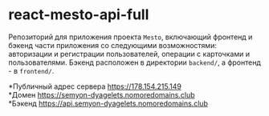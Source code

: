 # react-mesto-api-full
Репозиторий для приложения проекта `Mesto`, включающий фронтенд и бэкенд части приложения со следующими возможностями: авторизации и регистрации пользователей, операции с карточками и пользователями. Бэкенд расположен в директории `backend/`, а фронтенд - в `frontend/`. 
  
*Публичный адрес сервера https://178.154.215.149  
*Домен https://semyon-dyagelets.nomoredomains.club  
*Бэкенд https://api.semyon-dyagelets.nomoredomains.club